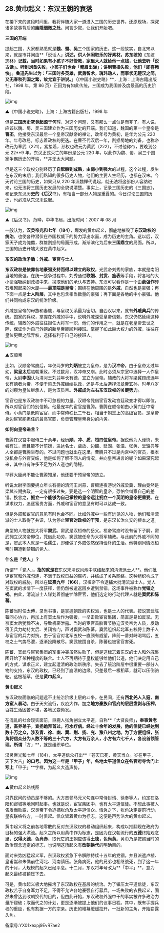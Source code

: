 ## 28.黄巾起义：东汉王朝的衰落
在接下来的这段时间里，我将伴随大家一道进入三国的历史世界，还原现场，探究诸多故事背后的**幽隠细微之处**。闲言少叙，让我们开始吧。


**三国的开端**


提起三国，大家都熟悉就是**魏、蜀、吴**三个国家的历史。这一段故实，自北宋以来，就是市井间由**「说话人」**讲述，供人休闲取乐的好素材。苏东坡的**《东坡志林》**记载，当时如果有小孩子不好管教，家里大人就给他一点钱，让他去听「说古话」。听到刘备失败，小孩子们也会「蹙眉出涕」；讲到曹操失败，他们「即喜畅快」。鲁迅先生以为：「三国时多英雄，武勇智术，瑰玮动人，而事状无楚汉之简，又无春秋列国之繁，故尤宜于讲说。」（**《中国小说史略》**，上海：上海古籍出版社，1998 年，第 86 页）正因为有如此传统，三国成为我国普及度最高的历史阶段。


![img](https://pic4.zhimg.com/v2-5c126326857dbbabb492e30cb3156612.webp)

▲《中国小说史略》，上海：上海古籍出版社，1998 年


但是**三国历史究竟起源于何时**，对这个问题，又有那么一点似是而非了。有人说，应该以魏、蜀、吴三国建立作为三国历史的开端。我们知道，魏国的第一个皇帝是**曹丕**，他接受东汉最后一个皇帝汉献帝的禅让，改年号为黄初，是年为公元 220 年。年号改易，标志着政权的更迭。在曹丕代汉后一年，割据蜀地的刘备，也称帝改元为章武（221）。紧接着，孙权也改元为黄武（222），不过他称帝，要晚到公元 22**9 年。东汉正式灭亡的年份是公元 220 年，以此作为魏、蜀、吴三个国家争霸历史的开端，**并无太大问题。


但是这三个政权分别经历了**自酝酿到成熟，由弱小到强大**的过程，这个过程，发生在东汉的末期；我们熟知的很多历史人物，他们的主要人生经历，也都在汉末。今天讨论三国的历史，如果只从 220 年汉魏禅代说起，就无法将这部份人容纳进来，也无法将三国历史发展的全貌说清楚。事实上，记录三国历史的《三国志》，和记录东汉历**史的《后汉**书》，有相当一部分人物是重叠的。今日讨论三国的历史，也必须从东汉末说起。


![img](https://pic2.zhimg.com/v2-ad92211035efc7c1b352c8003174e46c.webp)

▲《后汉书》，范晔，中华书局，出版时间：2007 年 08 月


一般认为，**汉灵帝光和七年（184）**，爆发的黄巾起义，彻底地摧毁了**东汉政权的统治**，也使各种潜伏在帝国权威下的势力浮出水面，成为历史的主角。这以后，汉家天子成为傀儡，群雄割据的局面形成，渐渐演化为后来**三国鼎立**的局面。所以，三国的历史开端大致在黄巾起义。


**东汉的政治矛盾：外戚、宦官与士人**


**东汉政权是依靠各地豪强支持而得以建立的政权**。光武帝刘秀的家族，本就是南阳当地的豪强。在统一战争过程中，刘秀通过**联姻、封赏、旌表**等手段，将各地的大小豪强吸纳到政权中来，换取他们的承认与支持。东汉可以看作是一个由**豪强作**砖石堆砌起来的大厦——**最顶端是皇帝**；围绕在他周围的是**外戚**，自然也是豪强；再下面一点是**士人阶层**，其中也包含相当数量的豪强；再下面是各地的中小豪强。他们共同构成东汉的统治阶级。


外戚是皇帝的母族和妻族，与皇权关系最为密切。自西汉以来，就有**外戚典兵**的传统。国家的兵权，掌握在外戚的手中，说明外戚深受皇帝信赖。东汉仍然延续这种传统，辅政的外戚往往担任大将军一职，他们的作用之一，就是在老皇帝去世之际，保证作为自己外甥的新皇帝能顺利接班。掌握了如此巨大权力的外戚，往往在皇位更替之际弄权，选择有利于自己的接班人。


![img](https://pic1.zhimg.com/v2-bd2971396d6357984eea7fc7a64e5e42.webp)

▲汉顺帝


比如，汉顺帝驾崩后，年仅两岁的**刘炳**被立为皇帝，是为**汉冲帝**。由于皇帝太过年幼，**梁皇太后**临朝秉政。不过数月，汉冲帝又崩。此时必须从宗室中选择一人作皇帝，太尉**李固**认为清河王刘蒜年长有德，宜立为皇帝。辅政的大将军梁冀顾虑选年长有德者为帝，不便于梁氏外戚继续执政，还是与太后选择汉章帝玄孙，时年八岁的刘缵为皇位继承人，是为汉质帝。**外戚成为左右东汉政权的关键势力。**


宦官也是东汉政权中不可忽视的力量。汉顺帝凭借宦官发动宫廷政变才得以即位，所以对宦官们特别信赖。他最宠幸的宦官是曹腾。曹腾在顺帝朝由小黄门迁中常侍。小黄门是低阶宦官，而中常侍秩比二千石，相当于朝堂上的高级官员，是皇帝身边宦官能担任的最高官职，负责管理皇帝身边的内务。


**如何向皇帝进言？**


曹腾在汉宫中服侍三十余年，经历**顺、冲、质、桓四位皇帝**。据说他为人谨慎，未尝有过，而且能不计前嫌，进达名士，虞放、边韶、延固、张温、张奂、堂谿典等人全都是曹腾举荐的。不过问题也就出在这里。曹腾只不过是内宫中的官员，根本没机会与外官交结，他是如何了解不同人的情况，并向皇帝进言的呢？如果深究起来，其中自有许多不足为外人道也的隐秘。


举荐大臣尚不能让曹腾知足，他还要干预皇帝的选立。


听说太尉李固要拥立年长有德的清河王刘蒜，曹腾连夜游说外戚梁冀，理由竟然是梁冀长期执政，一定有很多过失，要是选一个明智的皇帝，恐怕会纠察自己的差错。换言之，**拥立一个能够为自己掌控的皇帝远比拥立一个英明的皇帝更重要**。在谋求权力，追逐富贵方面，外戚和宦官的意见有时可以达成一致。


但是外戚和宦官的意见有时也会不同。比如外戚中一些有远见的人物，他们和清流派的士人取得了共识，认为停止**宦官对政权的干预**，是东汉长治久安的根本之道。


典型的人物就是大将军**窦武**。窦武是汉桓帝的岳父。桓帝驾崩时没有留下子嗣，窦武拥立汉灵帝即位，凭借此功劳，窦武被任命为大将军辅政。与此前的外戚不同的是，窦武本人就是一名儒生，即便做了外戚依然保持俭朴的生活。他特别同情汉桓帝时期遭到禁锢的党人。


**什么是「党人」？**


所谓**「党人」**，指的就是在**东汉末清议风潮中联结起来的清流派士人**。他们批评宦官和外戚勾连，不满于政权日益的腐朽，并结成了关系网络。这种组织构成了对政权的威胁，所以在**延熹九年（166）**，汉桓帝下令逮捕大批清流派士人。党人在窦武的求情下一度获释，但仍然被遣返回乡遭到禁锢。这场事件被称作**党锢之祸**。由此，清流派士人谋划着彻底铲除宦官，他们选定的行动代理人就是**窦武和陈蕃**。


陈蕃当时任太傅，录尚书事，是掌握朝政的实权派，也是士人的代表。按说窦武陈蕃同心协力，再加上有窦太后作为强援，一举击败宦官集团，简直是易如反掌。无奈窦太后犹豫不决，导致机密泄露。当时的宦官首脑曹节胁迫汉灵帝为人质，发动宿卫兵力劫持太后、关闭宫门，声讨窦武和陈蕃。窦武组织起北军五校将士数千人与宦官的兵力对抗，由于宦官对北军五校一直颇有威望，阵前一番对峙喝骂后，五校之士气势尽泄，逐渐投降散尽。窦武被围自杀，陈蕃也被宦官害死。


陈蕃、窦武与宦官集团的军事冲突虽然失败了，但是这标志着东汉的士人和外戚集团开始了某种程度的联合。士人不再期待于皇权能够给他们公道，他们决定用自己的方式，谋求正义，建立起澄清的政治新秩序。失去了统治阶层中很重要一部分人物的支持，东汉的政权，已经到了崩溃的边缘。只差最后一根稻草，就可以压倒骆驼。这根稻草，便是**黄巾起义**。


**黄巾起义**


东汉政权面临的问题远不止统治阶级上层的斗争。在民间，还有**西北羌人入寇**，**南方蛮人暴动**。由于天灾流行，疾疫大作，加之**地方豪族和官府的层层盘剥与压榨**，百姓生活困苦不堪，各地民变频发。


在混乱的社会现实面前，巨鹿人张角创立太平道，自称**「大贤良师」**，奉事黄老道，畜养弟子，宣扬跪拜首过，符水疗病。经过十余年的发展，他的信徒已经达到数十万之众，涉及青、徐、幽、冀、荆、扬、兖、豫八州之地。为了方便组织，张角将信众分为人数不等的三十六方，大方有万余人，小方有六七千人，各设首领管理。所谓**「方」**，就是组织单位。


汉灵帝光和七年（184），太平道信众打出**「苍天已死，黄天当立。岁在甲子，天下大吉」**的口号。因为这一年是「甲子」年，各地太平道信众在各官府寺舍门上写上**「甲子」**字样，为起义大造声势。


![img](https://pic3.zhimg.com/v2-d0c5d0f0ba5a75ba644df0b8db79748e.webp)

▲黄巾起义路线图


只靠民间的动员是不够的。大方首领马元义勾连中常侍封谞、徐奉等人，约定在洛阳和邺城等地同时起事。也就是说，宦官集团中，也有太平道信徒。不想此事被人告发而败露，汉灵帝下令追捕张角及太平道信众。情急之下，张角决定提前行动，星夜联络各方，一时俱起。信众皆着黄巾为标志，这便是声势浩大的黄巾起义。


黄巾起义将之前各地零散的反对东汉政权的暴动组织起来，构成以推翻现在政府为目标的强大洪流。起义之所以用黄巾作为标志，是因为在汉朝流行的**五德**终始观念里，**汉得火德，色尚赤**，取代它的王朝应该得**土德，色尚黄**。黄巾乃是按照当时的政治观念选定的标志，也说明这场起义有**改朝换代**的明确目的。


面对来势凶猛起义军，东汉政权紧急下令解除持续十五年的党锢，并且派遣卢植、皇甫嵩和朱儁前往河北、河南镇压。张角病死，他的兄弟也相继战死，到了这一年的十月，大规模的起义已经平息。十二月，东汉将年号改为**「中平」**，意为起义最终被镇压下去。


可是，黄巾起义极大地摧垮了东汉政权在基层的统治。为了镇压太平道信徒，东汉政权苦于自身军力不足，不得不允许各地豪强自行募兵。一场失败的农民起义，固然未曾达到改朝换代的目的，但由此开始，东汉政权外强中干的事实被许多政治力量所窥破；取而代之的计划，更是逐渐被提上他们的议事日程。其中，既有手握兵权的重臣，也有割据一方的宗亲。历史的帷幕缓缓拉开，一批新的主角，开始崭露头角。


备案号:YX01xexpj9EvR7ae2

